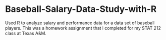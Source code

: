 # Baseball-Salary-Data-Study-with-R
Used R to analyze salary and performance data for a data set of baseball players. This was a homework assignment that I completed for my STAT 212 class at Texas A&amp;M. 
